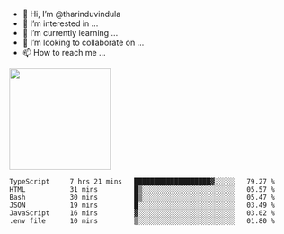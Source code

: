 - 👋 Hi, I’m @tharinduvindula
- 👀 I’m interested in ...
- 🌱 I’m currently learning ...
- 💞️ I’m looking to collaborate on ...
- 📫 How to reach me ...

<!---
tharinduvindula/tharinduvindula is a ✨ special ✨ repository because its `README.md` (this file) appears on your GitHub profile.
You can click the Preview link to take a look at your changes.
--->

<img height="180em" src="https://github-readme-stats.vercel.app/api?username=tharinduvindula&show_icons=true&hide_border=false&&count_private=true&include_all_commits=true" />


<!--START_SECTION:waka-->

```text
TypeScript     7 hrs 21 mins   ███████████████████▓░░░░░   79.27 %
HTML           31 mins         █▒░░░░░░░░░░░░░░░░░░░░░░░   05.57 %
Bash           30 mins         █▒░░░░░░░░░░░░░░░░░░░░░░░   05.47 %
JSON           19 mins         █░░░░░░░░░░░░░░░░░░░░░░░░   03.49 %
JavaScript     16 mins         ▓░░░░░░░░░░░░░░░░░░░░░░░░   03.02 %
.env file      10 mins         ▒░░░░░░░░░░░░░░░░░░░░░░░░   01.80 %
```

<!--END_SECTION:waka-->
